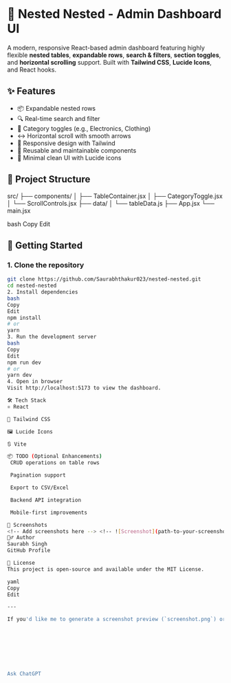 # 🧮 Nested Nested - Admin Dashboard UI

A modern, responsive React-based admin dashboard featuring highly flexible **nested tables**, **expandable rows**, **search & filters**, **section toggles**, and **horizontal scrolling** support. Built with **Tailwind CSS**, **Lucide Icons**, and React hooks.



## ✨ Features

- 📦 Expandable nested rows
- 🔍 Real-time search and filter
- 🧩 Category toggles (e.g., Electronics, Clothing)
- ↔️ Horizontal scroll with smooth arrows
- 📱 Responsive design with Tailwind
- 🔄 Reusable and maintainable components
- 🎨 Minimal clean UI with Lucide icons

## 📁 Project Structure

src/
├── components/
│ ├── TableContainer.jsx
│ ├── CategoryToggle.jsx
│ └── ScrollControls.jsx
├── data/
│ └── tableData.js
├── App.jsx
└── main.jsx

bash
Copy
Edit

## 🚀 Getting Started

### 1. Clone the repository
```bash
git clone https://github.com/Saurabhthakur023/nested-nested.git
cd nested-nested
2. Install dependencies
bash
Copy
Edit
npm install
# or
yarn
3. Run the development server
bash
Copy
Edit
npm run dev
# or
yarn dev
4. Open in browser
Visit http://localhost:5173 to view the dashboard.

🛠 Tech Stack
⚛️ React

🎨 Tailwind CSS

🖼️ Lucide Icons

🔃 Vite

📦 TODO (Optional Enhancements)
 CRUD operations on table rows

 Pagination support

 Export to CSV/Excel

 Backend API integration

 Mobile-first improvements

📸 Screenshots
<!-- Add screenshots here --> <!-- ![Screenshot](path-to-your-screenshot.png) -->
🙋‍♂️ Author
Saurabh Singh
GitHub Profile

📄 License
This project is open-source and available under the MIT License.

yaml
Copy
Edit

---

If you'd like me to generate a screenshot preview (`screenshot.png`) or want help deploying it (e.g., to Vercel/Netlify), just let me know!








Ask ChatGPT
